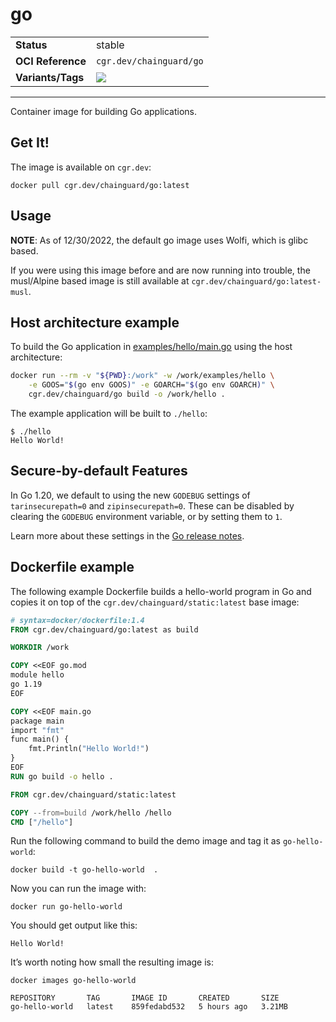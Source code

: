 <!--monopod:start-->
# go
| | |
| - | - |
| **Status** | stable |
| **OCI Reference** | `cgr.dev/chainguard/go` |
| **Variants/Tags** | ![](https://storage.googleapis.com/chainguard-images-build-outputs/summary/go.svg) |
---
<!--monopod:end-->

Container image for building Go applications.

## Get It!

The image is available on `cgr.dev`:

```
docker pull cgr.dev/chainguard/go:latest
```

## Usage

**NOTE**: As of 12/30/2022, the default go image uses Wolfi, which is glibc based.

If you were using this image before and are now running into trouble, the musl/Alpine based image is
still available at `cgr.dev/chainguard/go:latest-musl`.

## Host architecture example

To build the Go application in [examples/hello/main.go](examples/hello/main.go)
using the host architecture:

```sh
docker run --rm -v "${PWD}:/work" -w /work/examples/hello \
    -e GOOS="$(go env GOOS)" -e GOARCH="$(go env GOARCH)" \
    cgr.dev/chainguard/go build -o /work/hello .
```

The example application will be built to `./hello`:
```
$ ./hello
Hello World!
```

## Secure-by-default Features

In Go 1.20, we default to using the new `GODEBUG` settings of `tarinsecurepath=0` and `zipinsecurepath=0`.
These can be disabled by clearing the `GODEBUG` environment variable, or by setting them to `1`.

Learn more about these settings in the [Go release notes](https://tip.golang.org/doc/go1.20).

## Dockerfile example

The following example Dockerfile builds a hello-world program in Go and copies it on top of the `cgr.dev/chainguard/static:latest` base image:

```dockerfile
# syntax=docker/dockerfile:1.4
FROM cgr.dev/chainguard/go:latest as build

WORKDIR /work

COPY <<EOF go.mod
module hello
go 1.19
EOF

COPY <<EOF main.go
package main
import "fmt"
func main() {
    fmt.Println("Hello World!")
}
EOF
RUN go build -o hello .

FROM cgr.dev/chainguard/static:latest

COPY --from=build /work/hello /hello
CMD ["/hello"]
```

Run the following command to build the demo image and tag it as `go-hello-world`:

```shell
docker build -t go-hello-world  .
```

Now you can run the image with:

```shell
docker run go-hello-world
```

You should get output like this:

```
Hello World!
```

It’s worth noting how small the resulting image is:

```shell
docker images go-hello-world
```

```
REPOSITORY       TAG       IMAGE ID       CREATED       SIZE
go-hello-world   latest    859fedabd532   5 hours ago   3.21MB
```
